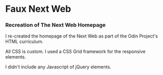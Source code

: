 # Faux Next Web
### Recreation of The Next Web Homepage

I re-created the homepage of the Next Web as part of the Odin Project's HTML curriculum.

All CSS is custom. I used a CSS Grid framework for the responsive elements.

I didn't include any Javascript of jQuery elements.